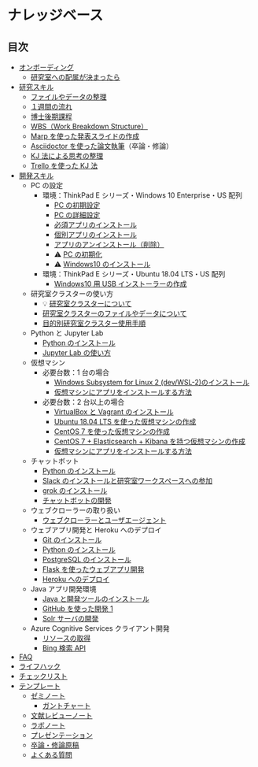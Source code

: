 # ナレッジベース

## 目次

- [オンボーディング](onboarding/README.md)
  - [研究室への配属が決まったら](onboarding/getting-started.md)
- [研究スキル](research/README.md)
  - [ファイルやデータの整理](research/files-and-data.md)
  - [１週間の流れ](research/time-management/a-week.md)
  - [博士後期課程](research/time-management/phd.md)
  - [WBS（Work Breakdown Structure）](research/task-management/wbs.md)
  - [Marp を使った発表スライドの作成](research/presentation-with-marp.md)
  - [Asciidoctor を使った論文執筆](research/writing-with-asciidoctor.md)（卒論・修論）
  - [KJ 法による思考の整理](research/affinity-diagram.md)
  - [Trello を使った KJ 法](research/affinity-diagram-with-trello.md)
- [開発スキル](dev/README.md)
  - PC の設定
    - 環境：ThinkPad E シリーズ・Windows 10 Enterprise・US 配列
      - [PC の初期設定](dev/pc-initial-setup.md)
      - [PC の詳細設定](dev/pc-advanced-settings.md)
      - [必須アプリのインストール](dev/pc-essential-apps.md)
      - [個別アプリのインストール](dev/pc-advanced-apps.md)
      - [アプリのアンインストール（削除）](dev/pc-uninstall.md)
      - :warning: [PC の初期化](dev/pc-reset.md)
      - :warning: [Windows10 のインストール](dev/pc-win10.md)
    - 環境：ThinkPad E シリーズ・Ubuntu 18.04 LTS・US 配列
      - [Windows10 用 USB インストーラーの作成](dev/pc-win10-installer-on-ubuntu.md)
  - 研究室クラスターの使い方
    - :bulb: [研究室クラスターについて](dev/k8s/README.md)
    - [研究室クラスターのファイルやデータについて](dev/k8s/README-data.md)
    - [目的別研究室クラスター使用手順](dev/k8s/README-index.md)
  - Python と Jupyter Lab
    - [Python のインストール](dev/pc-python.md)
    - [Jupyter Lab の使い方](dev/pc-jupyterlab.md)
  - 仮想マシン
    - 必要台数：1 台の場合
      - [Windows Subsystem for Linux 2 (dev/WSL-2)のインストール](pc-wsl-2.md)
      - [仮想マシンにアプリをインストールする方法](dev/vm-install-apps.md)
    - 必要台数：2 台以上の場合
      - [VirtualBox と Vagrant のインストール](dev/pc-virtualbox-vagrant.md)
      - [Ubuntu 18.04 LTS を使った仮想マシンの作成](dev/vm-ubuntu1804.md)
      - [CentOS 7 を使った仮想マシンの作成](dev/vm-centos7.md)
      - [CentOS 7 + Elasticsearch + Kibana を持つ仮想マシンの作成](dev/vm-centos7-ek.md)
      - [仮想マシンにアプリをインストールする方法](dev/vm-install-apps.md)
  - チャットボット
    - [Python のインストール](dev/pc-python.md)
    - [Slack のインストールと研究室ワークスペースへの参加](dev/pc-slack.md)
    - [grok のインストール](dev/pc-ngrok.md)
    - [チャットボットの開発](dev/chatbot-slack-1.md)
  - ウェブクローラーの取り扱い
    - [ウェブクローラーとユーザエージェント](dev/web-crawler.md)
  - ウェブアプリ開発と Heroku へのデプロイ
    - [Git のインストール](dev/pc-git.md)
    - [Python のインストール](dev/pc-python.md)
    - [PostgreSQL のインストール](dev/pc-postgresql.md)
    - [Flask を使ったウェブアプリ開発](dev/webapp-flask.md)
    - [Heroku へのデプロイ](dev/pc-heroku.md)
  - Java アプリ開発環境
    - [Java と開発ツールのインストール](dev/pc-java.md)
    - [GitHub を使った開発 1](dev/github-1.md)
    - [Solr サーバの開発](dev/solr-server.md)
  - Azure Cognitive Services クライアント開発
    - [リソースの取得](dev/acs-resource.md)
    - [Bing 検索 API](dev/acs-bingwebsearch.md)
- [FAQ](faq/faq-dev.md)
- [ライフハック](lifehack/README.md)
- [チェックリスト](check/README.md)
- [テンプレート](templates/README.md)
  - [ゼミノート](templates/seminar-note.md)
    - [ガントチャート](templates/gantt-chart.md)
  - [文献レビューノート](templates/review-note.md)
  - [ラボノート](templates/lab-note.md)
  - [プレゼンテーション](templates/marp-lab/presentation.md)
  - [卒論・修論原稿](templates/asciidoctor-thesis/README.md)
  - [よくある質問](faq/README.md)
